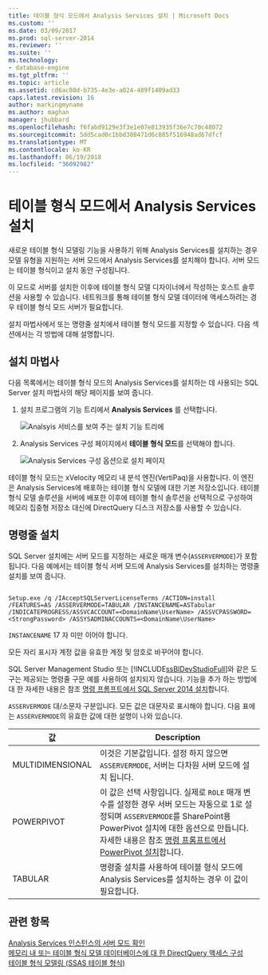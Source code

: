 ```yaml
---
title: 테이블 형식 모드에서 Analysis Services 설치 | Microsoft Docs
ms.custom: ''
ms.date: 03/09/2017
ms.prod: sql-server-2014
ms.reviewer: ''
ms.suite: ''
ms.technology:
- database-engine
ms.tgt_pltfrm: ''
ms.topic: article
ms.assetid: cd6ac80d-b735-4e3e-a024-489f1409ad33
caps.latest.revision: 16
author: markingmyname
ms.author: maghan
manager: jhubbard
ms.openlocfilehash: f6fabd9129e3f3e1e07e813935f36e7c70c48072
ms.sourcegitcommit: 5dd5cad0c1bbd308471d6c885f516948ad67dfcf
ms.translationtype: MT
ms.contentlocale: ko-KR
ms.lasthandoff: 06/19/2018
ms.locfileid: "36092982"
---
```

# <a name="install-analysis-services-in-tabular-mode"></a>테이블 형식 모드에서 Analysis Services 설치
  새로운 테이블 형식 모델링 기능을 사용하기 위해 Analysis Services를 설치하는 경우 모델 유형을 지원하는 서버 모드에서 Analysis Services를 설치해야 합니다. 서버 모드는 테이블 형식이고 설치 동안 구성됩니다.  
  
 이 모드로 서버를 설치한 이후에 테이블 형식 모델 디자이너에서 작성하는 호스트 솔루션을 사용할 수 있습니다. 네트워크를 통해 테이블 형식 모델 데이터에 액세스하려는 경우 테이블 형식 모드 서버가 필요합니다.  
  
 설치 마법사에서 또는 명령줄 설치에서 테이블 형식 모드를 지정할 수 있습니다. 다음 섹션에서는 각 방법에 대해 설명합니다.  
  
## <a name="installation-wizard"></a>설치 마법사  
 다음 목록에서는 테이블 형식 모드의 Analysis Services를 설치하는 데 사용되는 SQL Server 설치 마법사의 해당 페이지를 보여 줍니다.  
  
1.  설치 프로그램의 기능 트리에서 **Analysis Services** 를 선택합니다.  
  
     ![Analsyis 서비스를 보여 주는 설치 기능 트리에](../../../sql-server/install/media/ssas-setupas.gif "Analsyis 서비스를 보여 주는 설치 기능 트리에")  
  
2.  Analysis Services 구성 페이지에서 **테이블 형식 모드**를 선택해야 합니다.  
  
     ![Analysis Services 구성 옵션으로 설치 페이지](../../../sql-server/install/media/ssas-setupasconfig.gif "Analysis Services 구성 옵션으로 설치 페이지")  
  
 테이블 형식 모드는 xVelocity 메모리 내 분석 엔진(VertiPaq)을 사용합니다. 이 엔진은 Analysis Services에 배포하는 테이블 형식 모델에 대한 기본 저장소입니다. 테이블 형식 모델 솔루션을 서버에 배포한 이후에 테이블 형식 솔루션을 선택적으로 구성하여 메모리 집중형 저장소 대신에 DirectQuery 디스크 저장소를 사용할 수 있습니다.  
  
## <a name="command-line-setup"></a>명령줄 설치  
 SQL Server 설치에는 서버 모드를 지정하는 새로운 매개 변수(`ASSERVERMODE`)가 포함됩니다. 다음 예에서는 테이블 형식 서버 모드에 Analysis Services를 설치하는 명령줄 설치를 보여 줍니다.  
  
```  
  
Setup.exe /q /IAcceptSQLServerLicenseTerms /ACTION=install /FEATURES=AS /ASSERVERMODE=TABULAR /INSTANCENAME=ASTabular /INDICATEPROGRESS/ASSVCACCOUNT=<DomainName\UserName> /ASSVCPASSWORD=<StrongPassword> /ASSYSADMINACCOUNTS=<DomainName\UserName>   
```  
  
 `INSTANCENAME` 17 자 미만 이어야 합니다.  
  
 모든 자리 표시자 계정 값을 유효한 계정 및 암호로 바꾸어야 합니다.  
  
 SQL Server Management Studio 또는 [!INCLUDE[ssBIDevStudioFull](../../../includes/ssbidevstudiofull-md.md)]와 같은 도구는 제공되는 명령줄 구문 예를 사용하여 설치되지 않습니다. 기능을 추가 하는 방법에 대 한 자세한 내용은 참조 [명령 프롬프트에서 SQL Server 2014 설치](../../../database-engine/install-windows/install-sql-server-from-the-command-prompt.md)합니다.  
  
 `ASSERVERMODE` 대/소문자 구분입니다.  모든 값은 대문자로 표시해야 합니다. 다음 표에는 `ASSERVERMODE`의 유효한 값에 대한 설명이 나와 있습니다.  
  
|값|Description|  
|-----------|-----------------|  
|MULTIDIMENSIONAL|이것은 기본값입니다. 설정 하지 않으면 `ASSERVERMODE`, 서버는 다차원 서버 모드에 설치 됩니다.|  
|POWERPIVOT|이 값은 선택 사항입니다. 실제로 `ROLE` 매개 변수를 설정한 경우 서버 모드는 자동으로 1로 설정되며 `ASSERVERMODE`를 SharePoint용 PowerPivot 설치에 대한 옵션으로 만듭니다. 자세한 내용은 참조 [명령 프롬프트에서 PowerPivot 설치](../../../sql-server/install/install-powerpivot-from-the-command-prompt.md)합니다.|  
|TABULAR|명령줄 설치를 사용하여 테이블 형식 모드에 Analysis Services를 설치하는 경우 이 값이 필요합니다.|  
  
## <a name="see-also"></a>관련 항목  
 [Analysis Services 인스턴스의 서버 모드 확인](../determine-the-server-mode-of-an-analysis-services-instance.md)   
 [메모리 내 또는 테이블 형식 모델 데이터베이스에 대 한 DirectQuery 액세스 구성](../../tabular-models/enable-directquery-mode-in-ssms.md)   
 [테이블 형식 모델링 &#40;SSAS 테이블 형식&#41;](../../tabular-models/tabular-models-ssas.md)  
  
  